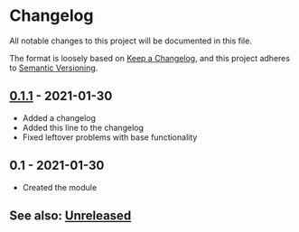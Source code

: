 # Changelog
All notable changes to this project will be documented in this file.

The format is loosely based on [Keep a Changelog](https://keepachangelog.com/en/1.0.0/),
and this project adheres to [Semantic Versioning](https://semver.org/spec/v2.0.0.html).

## [0.1.1] - 2021-01-30
- Added a changelog
- Added this line to the changelog
- Fixed leftover problems with base functionality

## 0.1 - 2021-01-30
- Created the module

## See also: [Unreleased]

[Unreleased]: https://github.com/itamarcu/one-roll-engine/compare/v0.0.1...HEAD
[0.1.1]: https://github.com/itamarcu/one-roll-engine/compare/v0.1...v0.1.1

